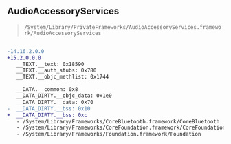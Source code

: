 ## AudioAccessoryServices

> `/System/Library/PrivateFrameworks/AudioAccessoryServices.framework/AudioAccessoryServices`

```diff

-14.16.2.0.0
+15.2.0.0.0
   __TEXT.__text: 0x18590
   __TEXT.__auth_stubs: 0x780
   __TEXT.__objc_methlist: 0x1744

   __DATA.__common: 0x8
   __DATA_DIRTY.__objc_data: 0x1e0
   __DATA_DIRTY.__data: 0x70
-  __DATA_DIRTY.__bss: 0x10
+  __DATA_DIRTY.__bss: 0xc
   - /System/Library/Frameworks/CoreBluetooth.framework/CoreBluetooth
   - /System/Library/Frameworks/CoreFoundation.framework/CoreFoundation
   - /System/Library/Frameworks/Foundation.framework/Foundation

```
